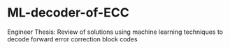 # ML-decoder-of-ECC
Engineer Thesis:
Review of solutions using machine learning techniques to decode forward error correction block codes
